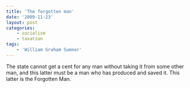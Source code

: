 ```yaml
---
title: 'The forgotten man'
date: '2009-11-23'
layout: post
categories:
    - socialism
    - taxation
tags:
    - 'William Graham Sumner'
---
```


The state cannot get a cent for any man without taking it from some other man, and this latter must be a man who has produced and saved it. This latter is the Forgotten Man.

